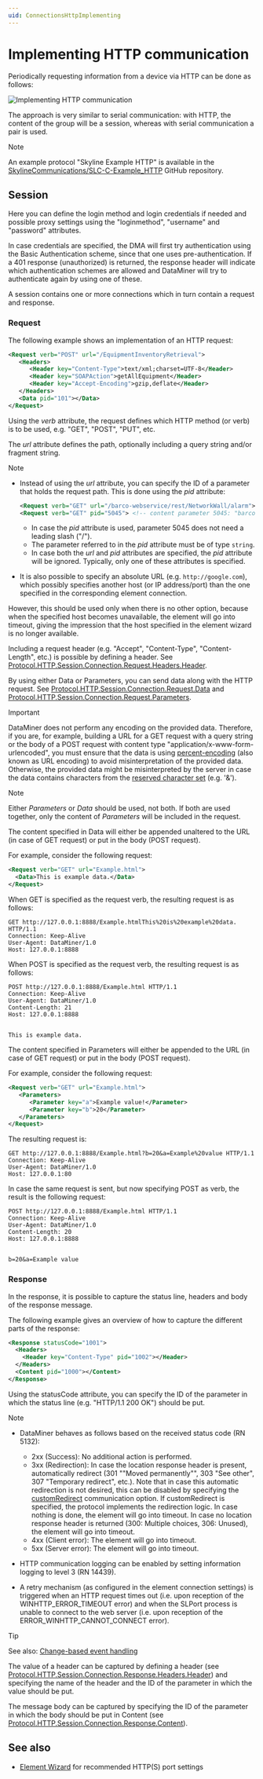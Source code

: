 ```yaml
---
uid: ConnectionsHttpImplementing
---
```


# Implementing HTTP communication

Periodically requesting information from a device via HTTP can be done as follows:

![Implementing HTTP communication](~/develop/images/Connection_Types_-_HTTP_Session_Building_Blocks.svg)

The approach is very similar to serial communication: with HTTP, the content of the group will be a session, whereas with serial communication a pair is used.

> [!NOTE]
> An example protocol "Skyline Example HTTP" is available in the [SkylineCommunications/SLC-C-Example_HTTP](https://github.com/SkylineCommunications/SLC-C-Example_HTTP) GitHub repository.

## Session

Here you can define the login method and login credentials if needed and possible proxy settings using the "loginmethod", "username" and "password" attributes.

In case credentials are specified, the DMA will first try authentication using the Basic Authentication scheme, since that one uses pre-authentication. If a 401 response (unauthorized) is returned, the response header will indicate which authentication schemes are allowed and DataMiner will try to authenticate again by using one of these.

A session contains one or more connections which in turn contain a request and response.

### Request

The following example shows an implementation of an HTTP request:

```xml
<Request verb="POST" url="/EquipmentInventoryRetrieval">
   <Headers>
      <Header key="Content-Type">text/xml;charset=UTF-8</Header>
      <Header key="SOAPAction">getAllEquipment</Header>
      <Header key="Accept-Encoding">gzip,deflate</Header>
   </Headers>
   <Data pid="101"></Data>
</Request>
```

Using the *verb* attribute, the request defines which HTTP method (or verb) is to be used, e.g. "GET", "POST", "PUT", etc.

The *url* attribute defines the path, optionally including a query string and/or fragment string.

> [!NOTE]
>
> - Instead of using the *url* attribute, you can specify the ID of a parameter that holds the request path. This is done using the *pid* attribute:
>
>   ```xml
>   <Request verb="GET" url="/barco-webservice/rest/NetworkWall/alarm">
>   <Request verb="GET" pid="5045"> <!-- content parameter 5045: "barco-webservice/rest/NetworkWall/alarm" -->
>   ```
>
>   - In case the *pid* attribute is used, parameter 5045 does not need a leading slash ("/").
>   - The parameter referred to in the *pid* attribute must be of type `string`.
>   - In case both the *url* and *pid* attributes are specified, the *pid* attribute will be ignored. Typically, only one of these attributes is specified.
>
> - It is also possible to specify an absolute URL (e.g. `http://google.com`), which possibly specifies another host (or IP address/port) than the one specified in the corresponding element connection.

However, this should be used only when there is no other option, because when the specified host becomes unavailable, the element will go into timeout, giving the impression that the host specified in the element wizard is no longer available.

Including a request header (e.g. "Accept", "Content-Type", "Content-Length", etc.) is possible by defining a header. See [Protocol.HTTP.Session.Connection.Request.Headers.Header](xref:Protocol.HTTP.Session.Connection.Request.Headers.Header).

By using either Data or Parameters, you can send data along with the HTTP request. See [Protocol.HTTP.Session.Connection.Request.Data](xref:Protocol.HTTP.Session.Connection.Request.Data) and [Protocol.HTTP.Session.Connection.Request.Parameters](xref:Protocol.HTTP.Session.Connection.Request.Parameters).

> [!IMPORTANT]
> DataMiner does not perform any encoding on the provided data. Therefore, if you are, for example, building a URL for a GET request with a query string or the body of a POST request with content type "application/x-www-form-urlencoded", you must ensure that the data is using [percent-encoding](https://datatracker.ietf.org/doc/html/rfc3986#section-2.1) (also known as URL encoding) to avoid misinterpretation of the provided data. Otherwise, the provided data might be misinterpreted by the server in case the data contains characters from the [reserved character set](https://datatracker.ietf.org/doc/html/rfc3986#section-2.2) (e.g. '&amp;').

> [!NOTE]
> Either *Parameters* or *Data* should be used, not both. If both are used together, only the content of *Parameters* will be included in the request.

The content specified in Data will either be appended unaltered to the URL (in case of GET request) or put in the body (POST request).

For example, consider the following request:

```xml
<Request verb="GET" url="Example.html">
  <Data>This is example data.</Data>
</Request>
```

When GET is specified as the request verb, the resulting request is as follows:

```
GET http://127.0.0.1:8888/Example.htmlThis%20is%20example%20data. HTTP/1.1
Connection: Keep-Alive
User-Agent: DataMiner/1.0
Host: 127.0.0.1:8888
```

When POST is specified as the request verb, the resulting request is as follows:

```
POST http://127.0.0.1:8888/Example.html HTTP/1.1
Connection: Keep-Alive
User-Agent: DataMiner/1.0
Content-Length: 21
Host: 127.0.0.1:8888


This is example data.
```

The content specified in Parameters will either be appended to the URL (in case of GET request) or put in the body (POST request).

For example, consider the following request:

```xml
<Request verb="GET" url="Example.html">
   <Parameters>
      <Parameter key="a">Example value!</Parameter>
      <Parameter key="b">20</Parameter>
   </Parameters>
</Request>
```

The resulting request is:

```
GET http://127.0.0.1:8888/Example.html?b=20&a=Example%20value HTTP/1.1
Connection: Keep-Alive
User-Agent: DataMiner/1.0
Host: 127.0.0.1:80
```

In case the same request is sent, but now specifying POST as verb, the result is the following request:

```
POST http://127.0.0.1:8888/Example.html HTTP/1.1
Connection: Keep-Alive
User-Agent: DataMiner/1.0
Content-Length: 20
Host: 127.0.0.1:8888
 

b=20&a=Example value
```

### Response

In the response, it is possible to capture the status line, headers and body of the response message.

The following example gives an overview of how to capture the different parts of the response:

```xml
<Response statusCode="1001">
  <Headers>
    <Header key="Content-Type" pid="1002"></Header>
  </Headers>
  <Content pid="1000"></Content>
</Response>
```

Using the statusCode attribute, you can specify the ID of the parameter in which the status line (e.g. "HTTP/1.1 200 OK") should be put.

> [!NOTE]
>
> - DataMiner behaves as follows based on the received status code (RN 5132):
>
>   - 2xx (Success): No additional action is performed.
>   - 3xx (Redirection): In case the location response header is present, automatically redirect (301 ""Moved permanently"", 303 "See other", 307 "Temporary redirect", etc.). Note that in case this automatic redirection is not desired, this can be disabled by specifying the [customRedirect](xref:Protocol.Type-communicationOptions#customredirect) communication option. If customRedirect is specified, the protocol implements the redirection logic. In case nothing is done, the element will go into timeout. In case no location response header is returned (300: Multiple choices, 306: Unused), the element will go into timeout.
>   - 4xx (Client error): The element will go into timeout.
>   - 5xx (Server error): The element will go into timeout.
>
> - HTTP communication logging can be enabled by setting information logging to level 3 (RN 14439).
> - A retry mechanism (as configured in the element connection settings) is triggered when an HTTP request times out (i.e. upon reception of the WINHTTP_ERROR_TIMEOUT error) and when the SLPort process is unable to connect to the web server (i.e. upon reception of the ERROR_WINHTTP_CANNOT_CONNECT error).<!-- RN 13111 -->

> [!TIP]
> See also: [Change-based event handling](xref:InnerWorkingsChangeBasedEventHandling)

The value of a header can be captured by defining a header (see [Protocol.HTTP.Session.Connection.Response.Headers.Header](xref:Protocol.HTTP.Session.Connection.Response.Headers.Header)) and specifying the name of the header and the ID of the parameter in which the value should be put.

The message body can be captured by specifying the ID of the parameter in which the body should be put in Content (see [Protocol.HTTP.Session.Connection.Response.Content](xref:Protocol.HTTP.Session.Connection.Response.Content)).

## See also

- [Element Wizard](xref:ConnectionsIntroduction#element-wizard) for recommended HTTP(S) port settings
